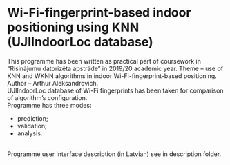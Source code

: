 # Wi-Fi-fingerprint-based indoor positioning using KNN (UJIIndoorLoc database)
This programme has been written as practical part of coursework in “Risinājumu datorizēta apstrāde” in 2019/20 academic year. Theme – use of KNN and WKNN algorithms in indoor Wi-Fi-fingerprint-based positioning. <br/>
Author – Arthur Aleksandrovich. <br/>
UJIIndoorLoc database of Wi-Fi fingerprints has been taken for comparison of algorithm’s configuration. <br/>
Programme has three modes: <br/>
*	prediction; 
*	validation; 
*	analysis. 
<br/>
Programme user interface description (in Latvian) see in description folder. 
